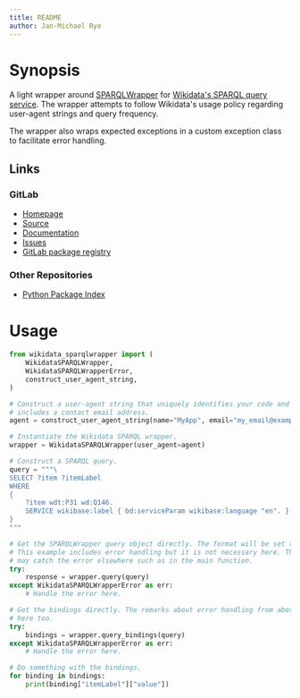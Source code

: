 ```yaml
---
title: README
author: Jan-Michael Rye
---
```


# Synopsis

A light wrapper around [SPARQLWrapper](https://pypi.org/project/SPARQLWrapper/) for [Wikidata's SPARQL query service](https://www.wikidata.org/wiki/Wikidata:SPARQL_query_service). The wrapper attempts to follow Wikidata's usage policy regarding user-agent strings and query frequency.

The wrapper also wraps expected exceptions in a custom exception class to facilitate error handling.


## Links

[insert: links 2]: #

### GitLab

* [Homepage](https://gitlab.inria.fr/jrye/wikidata-sparqlwrapper)
* [Source](https://gitlab.inria.fr/jrye/wikidata-sparqlwrapper.git)
* [Documentation](https://jrye.gitlabpages.inria.fr/wikidata-sparqlwrapper)
* [Issues](https://gitlab.inria.fr/jrye/wikidata-sparqlwrapper/-/issues)
* [GitLab package registry](https://gitlab.inria.fr/jrye/wikidata-sparqlwrapper/-/packages)

### Other Repositories

* [Python Package Index](https://pypi.org/project/wikidata-sparqlwrapper/)

[/insert: links 2]: #

# Usage

~~~python
from wikidata_sparqlwrapper import (
    WikidataSPARQLWrapper,
    WikidataSPARQLWrapperError,
    construct_user_agent_string,
)

# Construct a user-agent string that uniquely identifies your code and which
# includes a contact email address.
agent = construct_user_agent_string(name="MyApp", email="my_email@example.com")

# Instantiate the Wikidata SPARQL wrapper.
wrapper = WikidataSPARQLWrapper(user_agent=agent)

# Construct a SPARQL query.
query = """\
SELECT ?item ?itemLabel
WHERE
{
    ?item wdt:P31 wd:Q146.
    SERVICE wikibase:label { bd:serviceParam wikibase:language "en". }
}
"""

# Get the SPARQLWrapper query object directly. The format will be set to JSON.
# This example includes error handling but it is not necessary here. The user
# may catch the error elsewhere such as in the main function.
try:
    response = wrapper.query(query)
except WikidataSPARQLWrapperError as err:
    # Handle the error here.

# Get the bindings directly. The remarks about error handling from above apply
# here too.
try:
    bindings = wrapper.query_bindings(query)
except WikidataSPARQLWrapperError as err:
    # Handle the error here.

# Do something with the bindings.
for binding in bindings:
    print(binding["itemLabel"]["value"])
~~~
